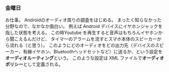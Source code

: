### 金曜日

お仕事。
Androidのオーディオ周りの調査をはじめる。
まったく知らなかった分野なので、なかなか面白い。
例えば Android デバイスにイヤホンジャックを指した状態を考える。
この時Youtube を再生すると音声はもちろんイヤホンから聞こえるんだけど、
タイマーのアラームを流すとスマホ本体のスピーカーから流れる（と思う）。
このようにどのオーディオをどの出力先（デバイスのスピーカー、有線イヤホン、Bluetoothヘッドセットなど）に送るか、という設定を**オーディオルーティング**という。
このような設定は XML ファイルで**オーディオポリシー**として定義される。